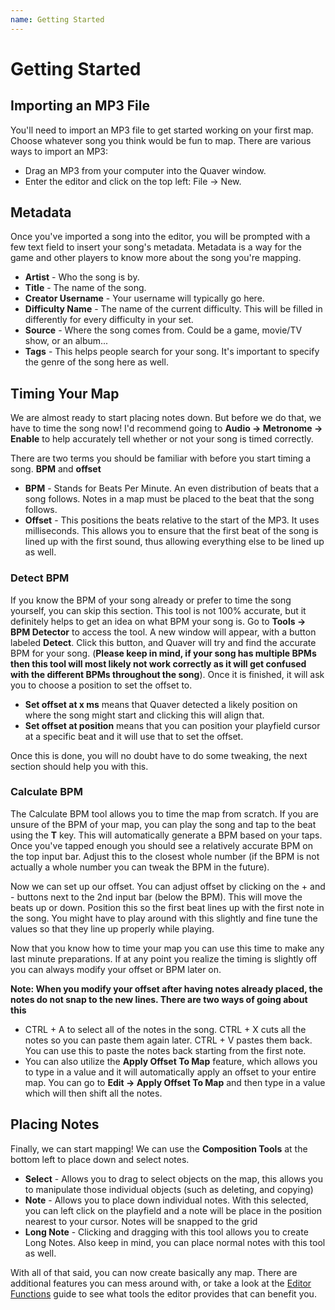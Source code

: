 ```yaml
---
name: Getting Started
---
```


# Getting Started

## Importing an MP3 File

You'll need to import an MP3 file to get started working on your first map. Choose whatever song you think would be fun to map.
There are various ways to import an MP3:

* Drag an MP3 from your computer into the Quaver window.
* Enter the editor and click on the top left: File -> New.

## Metadata

Once you've imported a song into the editor, you will be prompted with a few text field to insert your song's metadata. Metadata is
a way for the game and other players to know more about the song you're mapping.

* **Artist** - Who the song is by.
* **Title** - The name of the song.
* **Creator Username** - Your username will typically go here.
* **Difficulty Name** - The name of the current difficulty. This will be filled in differently for every difficulty in your set.
* **Source** - Where the song comes from. Could be a game, movie/TV show, or an album...
* **Tags** - This helps people search for your song. It's important to specify the genre of the song here as well.

## Timing Your Map

We are almost ready to start placing notes down. But before we do that, we have to time the song now! I'd recommend going to
**Audio -> Metronome -> Enable** to help accurately tell whether or not your song is timed correctly.

There are two terms you should be familiar with before you start timing a song. **BPM** and **offset**

* **BPM** - Stands for Beats Per Minute. An even distribution of beats that a song follows. Notes in a map must be placed to the beat that the song follows.
* **Offset** -  This positions the beats relative to the start of the MP3. It uses milliseconds. This allows you to ensure that the first beat of the song is lined up with the first sound, thus allowing everything else to be lined up as well.

### Detect BPM

If you know the BPM of your song already or prefer to time the song yourself, you can skip this section. This tool is not 100%
accurate, but it definitely helps to get an idea on what BPM your song is. Go to **Tools -> BPM Detector** to access the tool.
A new window will appear, with a button labeled **Detect**. Click this button, and Quaver will try and find the accurate BPM
for your song. (**Please keep in mind, if your song has multiple BPMs then this tool will most likely not work correctly as
it will get confused with the different BPMs throughout the song**). Once it is finished, it will ask you to choose a position
to set the offset to.

* **Set offset at x ms** means that Quaver detected a likely position on where the song might start and clicking this will align that.
* **Set offset at position** means that you can position your playfield cursor at a specific beat and it will use that to set the offset.

Once this is done, you will no doubt have to do some tweaking, the next section should help you with this.

### Calculate BPM

The Calculate BPM tool allows you to time the map from scratch. If you are unsure of the BPM of your map, you can play the song and tap to the beat using the **T** key.
This will automatically generate a BPM based on your taps. Once you've tapped enough you should see a relatively accurate BPM on the top input bar. Adjust this to the closest whole number (if the BPM is not actually a whole number you can tweak the BPM in the future).

Now we can set up our offset. You can adjust offset by clicking on the + and - buttons next to the 2nd input bar (below the BPM). This will move the beats up or down.
Position this so the first beat lines up with the first note in the song. You might have to play around with this slightly and fine tune the values so that they line up properly
while playing.

Now that you know how to time your map you can use this time to make any last minute preparations. If at any point you realize the timing is slightly off you can always modify
your offset or BPM later on.

**Note: When you modify your offset after having notes already placed, the notes do not snap to the new lines. There are two ways of going about this**

* CTRL + A to select all of the notes in the song. CTRL + X cuts all the notes so you can paste them again later. CTRL + V pastes them back. You can use this to paste
the notes back starting from the first note.
* You can also utilize the **Apply Offset To Map** feature, which allows you to type in a value and it will automatically apply an offset to your entire map. You can
go to **Edit -> Apply Offset To Map** and then type in a value which will then shift all the notes.

## Placing Notes

Finally, we can start mapping! We can use the **Composition Tools** at the bottom left to place down and select notes.

* **Select** - Allows you to drag to select objects on the map, this allows you to manipulate those individual objects (such as deleting, and copying)
* **Note** - Allows you to place down individual notes. With this selected, you can left click on the playfield and a note will be place in the position nearest to your cursor.
Notes will be snapped to the grid
* **Long Note** - Clicking and dragging with this tool allows you to create Long Notes. Also keep in mind, you can place normal notes with this tool as well.

With all of that said, you can now create basically any map. There are additional features you can mess around with, or take a look at the [Editor Functions](/docs/Editor/Editor_functions) guide to see what tools the editor provides that can benefit you.
